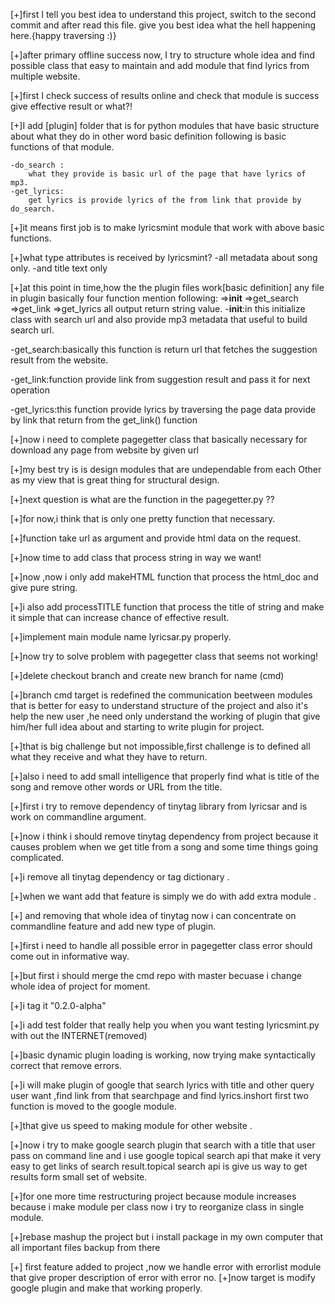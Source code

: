 [+]first I tell you best idea to understand this project, switch to the second commit and after read this file. give you best idea what the hell happening
   here.{happy traversing :)}

[+]after primary offline success now, I try to structure whole idea and find possible class that easy to maintain and add module that find lyrics
   from multiple website.

[+]first I check success of results online and check that module is success give effective result or what?!

[+]I add [plugin] folder that is for python modules that have basic structure about what they do in other word basic definition following is basic functions          of that module.

    -do_search :
        what they provide is basic url of the page that have lyrics of mp3.
    -get_lyrics:
        get lyrics is provide lyrics of the from link that provide by do_search.

[+]it means first job is to make lyricsmint module that work with above basic  functions.

[+]what type attributes is received by lyricsmint?
   -all metadata about song only.
   -and title text only

[+]at this point in time,how the the plugin files work[basic definition]   any file in plugin basically four function mention following:
  =>__init__
  =>get_search
  =>get_link
  =>get_lyrics
   all output return string value.
  -__init__:in this initialize class with search url and also provide mp3  metadata that useful to build search url.

  -get_search:basically this function is return url that fetches the  suggestion
   result from the website.

  -get_link:function provide link from suggestion result and pass it for next
   operation

  -get_lyrics:this function provide lyrics by traversing the page data provide
   by link that return from the get_link() function


[+]now i need to complete pagegetter class that basically necessary for download any page from website by given url

[+]my best try is is design modules that are undependable from each Other as my view that is great thing for structural design.

[+]next question is what are the function in the pagegetter.py ??

[+]for now,i think that is only one pretty function that necessary.

[+]function take url as argument and provide html data on the request.

[+]now time to add class that process string in way we want!

[+]now ,now i only add makeHTML function that process the html_doc and give pure
string.

[+]i also add processTITLE function that process the title of string and make it simple that can increase chance of effective result.

[+]implement main module name lyricsar.py properly.

[+]now try to solve problem with pagegetter class that seems not working!

[+]delete checkout branch and create new branch for name (cmd)

[+]branch cmd target is redefined the communication beetween modules that is better for easy to understand structure of the project and also it's
   help the new user ,he need only understand the working of plugin that give him/her full idea about and starting to write plugin for project.

[+]that is big challenge but not impossible,first challenge is to defined all what they receive and what they have to return.

[+]also i need to add small intelligence that properly find what is title of the song and remove other words or URL from the title.

[+]first i try to remove dependency of tinytag library from lyricsar and is work on commandline argument.

[+]now i think i should remove tinytag dependency from project because it causes
problem when we get title from a song and some time things going complicated.

[+]i remove all tinytag dependency or tag dictionary .

[+]when we want add that feature is simply we do with add extra module .

[+] and removing that whole idea of tinytag now i can concentrate on commandline feature and add new type of plugin.

[+]first i need to handle all possible error in pagegetter class error should come out in informative way.

[+]but first i should merge the cmd repo with master becuase i change whole idea of project for moment.

[+]i tag it "0.2.0-alpha"


[+]i add test folder that really help you when you want  testing lyricsmint.py with out the INTERNET(removed)

[+]basic dynamic plugin loading is working, now trying make syntactically correct  that remove errors.

[+]i will make plugin of google that search lyrics with title and other query user want ,find link from that searchpage and find lyrics.inshort first two function is moved to the google module.

[+]that give us speed to making module for other  website .

[+]now i try to make google search plugin that search with a title that user pass on command line and i use google topical search api that make it very easy
  to get links of search result.topical search api is give us way to get results form small set of website.

[+]for one more time restructuring project because module increases because i make module per class now i try to reorganize class in single module.

[+]rebase mashup the project but i install package in my own computer that all important files backup from there 

[+] first feature added to project ,now we handle error with errorlist module that give proper description of error with error no.
[+]now target is modify google plugin and make that working properly.
